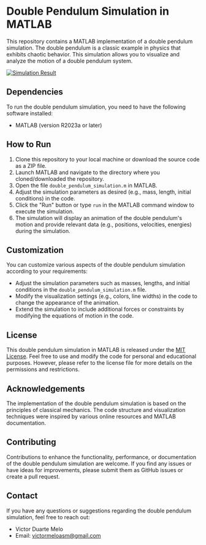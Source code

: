 # Double Pendulum Simulation in MATLAB

This repository contains a MATLAB implementation of a double pendulum simulation. The double pendulum is a classic example in physics that exhibits chaotic behavior. This simulation allows you to visualize and analyze the motion of a double pendulum system.

[![Simulation Result](https://img.youtube.com/vi/snzIGyUKr4w/0.jpg)](https://www.youtube.com/watch?v=snzIGyUKr4w)


## Dependencies

To run the double pendulum simulation, you need to have the following software installed:

- MATLAB (version R2023a or later)

## How to Run

1. Clone this repository to your local machine or download the source code as a ZIP file.
2. Launch MATLAB and navigate to the directory where you cloned/downloaded the repository.
3. Open the file `double_pendulum_simulation.m` in MATLAB.
4. Adjust the simulation parameters as desired (e.g., mass, length, initial conditions) in the code.
5. Click the "Run" button or type `run` in the MATLAB command window to execute the simulation.
6. The simulation will display an animation of the double pendulum's motion and provide relevant data (e.g., positions, velocities, energies) during the simulation.

## Customization

You can customize various aspects of the double pendulum simulation according to your requirements:

- Adjust the simulation parameters such as masses, lengths, and initial conditions in the `double_pendulum_simulation.m` file.
- Modify the visualization settings (e.g., colors, line widths) in the code to change the appearance of the animation.
- Extend the simulation to include additional forces or constraints by modifying the equations of motion in the code.

## License

This double pendulum simulation in MATLAB is released under the [MIT License](LICENSE). Feel free to use and modify the code for personal and educational purposes. However, please refer to the license file for more details on the permissions and restrictions.

## Acknowledgements

The implementation of the double pendulum simulation is based on the principles of classical mechanics. The code structure and visualization techniques were inspired by various online resources and MATLAB documentation.

## Contributing

Contributions to enhance the functionality, performance, or documentation of the double pendulum simulation are welcome. If you find any issues or have ideas for improvements, please submit them as GitHub issues or create a pull request.

## Contact

If you have any questions or suggestions regarding the double pendulum simulation, feel free to reach out:

- Victor Duarte Melo
- Email: victormeloasm@gmail.com



